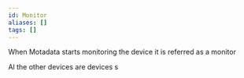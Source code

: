 ```yaml
---
id: Monitor
aliases: []
tags: []
---
```



When Motadata starts monitoring the device it is referred as a monitor

Al the other devices are devices
s
